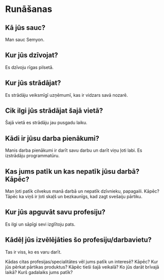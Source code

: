 Runāšanas
=========

## Kā jūs sauc?

Man sauc Semyon.

## Kur jūs dzīvojat?

Es dzīvoju rīgas pilsetā.

## Kur jūs strādājat?

Es strādāju veiksmīgī uzņēmumī, kas ir vidzars savā nozarē.

## Cik ilgi jūs strādājat šajā vietā?

Šajā vietā es strādāju jau pusgadu laiku.

## Kādi ir jūsu darba pienākumi?

Manis darba pienākumi ir darīt savu darbu un darīt viņu ļoti labi.
Es izstrādāju programmatūru.

## Kas jums patīk un kas nepatīk jūsu darbā? Kāpēc?

Man ļoti patīk cilvekus manā darbā un nepatīk dzīvnieku, papagaili. Kāpēc?
Tāpēc ka viņš ir ļoti skaļš un bezkaunīgs, kad zagt svešaiju pārtiku.

## Kur jūs apguvāt savu profesiju?

Es ilgi un sāpīgi sevi izglītoju pats.

## Kādēļ jūs izvēlējāties šo profesiju/darbavietu?

Tas ir viss, ko es varu darīt.

Kādas citas profesijas/specialitātes vēl jums patīk un interesē? Kāpēc?
Kur jūs pērkat pārtikas produktus? Kāpēc tieši šajā veikalā?
Ko jūs darāt brīvajā laikā?
Kurš gadalaiks jums patīk?

